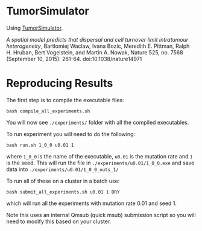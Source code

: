 # TumorSimulator

Using [TumorSimulator](http://www2.ph.ed.ac.uk/~bwaclaw/cancer-code/).

_A spatial model predicts that dispersal and cell turnover limit intratumour heterogeneity_, Bartlomiej Waclaw, Ivana Bozic, Meredith E. Pittman, Ralph H. Hruban, Bert Vogelstein, and Martin A. Nowak, Nature 525, no. 7568 (September 10, 2015): 261-64. doi:10.1038/nature14971

# Reproducing Results

The first step is to compile the executable files:

```
bash compile_all_experiments.sh
```

You will now see `./experiments/` folder with all the compiled executables.


To run experiment you will need to do the following:

```
bash run.sh 1_0_0 u0.01 1
```

where `1_0_0` is the name of the executable, `u0.01` is the mutation rate and `1` is the seed.
This will run the file in `./experiments/u0.01/1_0_0.exe` and save data into `./experiments/u0.01/1_0_0_outs_1/`


To run all of these on a cluster in a batch use:

```
bash submit_all_experiments.sh u0.01 1 DRY
```

which will run all the experiments with mutation rate 0.01 and seed 1.

Note this uses an internal Qmsub (quick msub) submission script so you will need to modify this based on your cluster.

